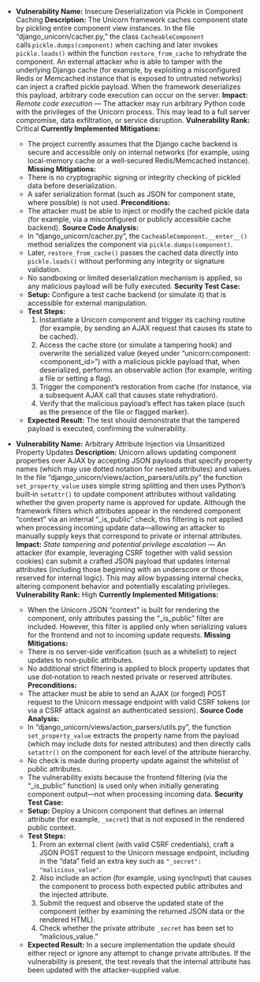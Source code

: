 - **Vulnerability Name:** Insecure Deserialization via Pickle in Component Caching
  **Description:**
  The Unicorn framework caches component state by pickling entire component view instances. In the file “django_unicorn/cacher.py,” the class `CacheableComponent` calls `pickle.dumps(component)` when caching and later invokes `pickle.loads()` within the function `restore_from_cache` to rehydrate the component. An external attacker who is able to tamper with the underlying Django cache (for example, by exploiting a misconfigured Redis or Memcached instance that is exposed to untrusted networks) can inject a crafted pickle payload. When the framework deserializes this payload, arbitrary code execution can occur on the server.
  **Impact:**
  *Remote code execution* — The attacker may run arbitrary Python code with the privileges of the Unicorn process. This may lead to a full server compromise, data exfiltration, or service disruption.
  **Vulnerability Rank:** Critical
  **Currently Implemented Mitigations:**
  - The project currently assumes that the Django cache backend is secure and accessible only on internal networks (for example, using local-memory cache or a well‐secured Redis/Memcached instance).
  **Missing Mitigations:**
  - There is no cryptographic signing or integrity checking of pickled data before deserialization.
  - A safer serialization format (such as JSON for component state, where possible) is not used.
  **Preconditions:**
  - The attacker must be able to inject or modify the cached pickle data (for example, via a misconfigured or publicly accessible cache backend).
  **Source Code Analysis:**
  - In “django_unicorn/cacher.py”, the `CacheableComponent.__enter__()` method serializes the component via `pickle.dumps(component)`.
  - Later, `restore_from_cache()` passes the cached data directly into `pickle.loads()` without performing any integrity or signature validation.
  - No sandboxing or limited deserialization mechanism is applied, so any malicious payload will be fully executed.
  **Security Test Case:**
  - **Setup:** Configure a test cache backend (or simulate it) that is accessible for external manipulation.
  - **Test Steps:**
    1. Instantiate a Unicorn component and trigger its caching routine (for example, by sending an AJAX request that causes its state to be cached).
    2. Access the cache store (or simulate a tampering hook) and overwrite the serialized value (keyed under “unicorn:component:<component_id>”) with a malicious pickle payload that, when deserialized, performs an observable action (for example, writing a file or setting a flag).
    3. Trigger the component’s restoration from cache (for instance, via a subsequent AJAX call that causes state rehydration).
    4. Verify that the malicious payload’s effect has taken place (such as the presence of the file or flagged marker).
  - **Expected Result:** The test should demonstrate that the tampered payload is executed, confirming the vulnerability.

- **Vulnerability Name:** Arbitrary Attribute Injection via Unsanitized Property Updates
  **Description:**
  Unicorn allows updating component properties over AJAX by accepting JSON payloads that specify property names (which may use dotted notation for nested attributes) and values. In the file “django_unicorn/views/action_parsers/utils.py” the function `set_property_value` uses simple string splitting and then uses Python’s built‑in `setattr()` to update component attributes without validating whether the given property name is approved for update. Although the framework filters which attributes appear in the rendered component “context” via an internal “_is_public” check, this filtering is not applied when processing incoming update data—allowing an attacker to manually supply keys that correspond to private or internal attributes.
  **Impact:**
  *State tampering and potential privilege escalation* — An attacker (for example, leveraging CSRF together with valid session cookies) can submit a crafted JSON payload that updates internal attributes (including those beginning with an underscore or those reserved for internal logic). This may allow bypassing internal checks, altering component behavior and potentially escalating privileges.
  **Vulnerability Rank:** High
  **Currently Implemented Mitigations:**
  - When the Unicorn JSON “context” is built for rendering the component, only attributes passing the “_is_public” filter are included. However, this filter is applied only when serializing values for the frontend and not to incoming update requests.
  **Missing Mitigations:**
  - There is no server‑side verification (such as a whitelist) to reject updates to non‑public attributes.
  - No additional strict filtering is applied to block property updates that use dot‑notation to reach nested private or reserved attributes.
  **Preconditions:**
  - The attacker must be able to send an AJAX (or forged) POST request to the Unicorn message endpoint with valid CSRF tokens (or via a CSRF attack against an authenticated session).
  **Source Code Analysis:**
  - In “django_unicorn/views/action_parsers/utils.py”, the function `set_property_value` extracts the property name from the payload (which may include dots for nested attributes) and then directly calls `setattr()` on the component for each level of the attribute hierarchy.
  - No check is made during property update against the whitelist of public attributes.
  - The vulnerability exists because the frontend filtering (via the “_is_public” function) is used only when initially generating component output—not when processing incoming data.
  **Security Test Case:**
  - **Setup:** Deploy a Unicorn component that defines an internal attribute (for example, `_secret`) that is not exposed in the rendered public context.
  - **Test Steps:**
    1. From an external client (with valid CSRF credentials), craft a JSON POST request to the Unicorn message endpoint, including in the “data” field an extra key such as `"_secret": "malicious_value"`.
    2. Also include an action (for example, using syncInput) that causes the component to process both expected public attributes and the injected attribute.
    3. Submit the request and observe the updated state of the component (either by examining the returned JSON data or the rendered HTML).
    4. Check whether the private attribute `_secret` has been set to “malicious_value.”
  - **Expected Result:** In a secure implementation the update should either reject or ignore any attempt to change private attributes. If the vulnerability is present, the test reveals that the internal attribute has been updated with the attacker‑supplied value.
